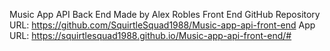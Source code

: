 
Music App API Back End
Made by Alex Robles
Front End GitHub Repository URL: https://github.com/SquirtleSquad1988/Music-app-api-front-end
App URL: https://squirtlesquad1988.github.io/Music-app-api-front-end/#

